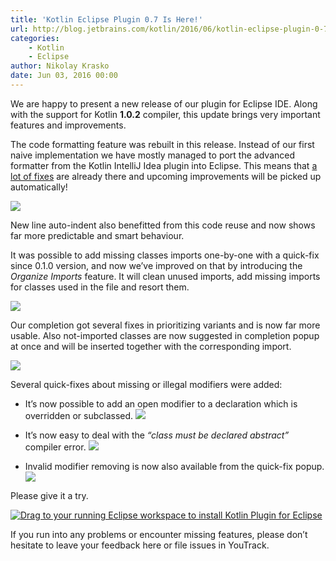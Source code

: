 ```yaml
---
title: 'Kotlin Eclipse Plugin 0.7 Is Here!'
url: http://blog.jetbrains.com/kotlin/2016/06/kotlin-eclipse-plugin-0-7-is-here/
categories:
    - Kotlin
    - Eclipse
author: Nikolay Krasko
date: Jun 03, 2016 00:00
---
```

We are happy to present a new release of our plugin for Eclipse IDE. Along with the support for Kotlin **1.0.2** compiler, this update brings very important features and improvements.

The code formatting feature was rebuilt in this release. Instead of our first naive implementation we have mostly managed to port the advanced formatter from the Kotlin IntelliJ Idea plugin into Eclipse. This means that [a lot of fixes](https://youtrack.jetbrains.com/issues/KT?q=Formatter%20State:%20Fixed%20Subsystems:%20IDE) are already there and upcoming improvements will be picked up automatically!

![](http://d3nmt5vlzunoa1.cloudfront.net/kotlin/files/2016/06/fromater.gif)

New line auto-indent also benefitted from this code reuse and now shows far more predictable and smart behaviour.

It was possible to add missing classes imports one-by-one with a quick-fix since 0.1.0 version, and now we’ve improved on that by introducing the _Organize Imports_ feature. It will clean unused imports, add missing imports for classes used in the file and resort them.

![](http://d3nmt5vlzunoa1.cloudfront.net/kotlin/files/2016/06/organize.gif)

Our completion got several fixes in prioritizing variants and is now far more usable. Also not-imported classes are now suggested in completion popup at once and will be inserted together with the corresponding import.

![](http://d3nmt5vlzunoa1.cloudfront.net/kotlin/files/2016/06/import.gif)

Several quick-fixes about missing or illegal modifiers were added:

*   It’s now possible to add an open modifier to a declaration which is overridden or subclassed.
    ![](http://d3nmt5vlzunoa1.cloudfront.net/kotlin/files/2016/06/open.gif)
*   It’s now easy to deal with the _“class must be declared abstract”_ compiler error.
    ![](http://d3nmt5vlzunoa1.cloudfront.net/kotlin/files/2016/06/abstract.png)

*   Invalid modifier removing is now also available from the quick-fix popup.
    ![](http://d3nmt5vlzunoa1.cloudfront.net/kotlin/files/2016/06/modifiers.png)

Please give it a try.

[![Drag to your running Eclipse workspace to install Kotlin Plugin for Eclipse](http://i2.wp.com/marketplace.eclipse.org/sites/all/themes/solstice/_themes/solstice_marketplace/public/images/btn-install.png?zoom=1.5&w=640)](http://marketplace.eclipse.org/marketplace-client-intro?mpc_install=2257536 "Drag to your running Eclipse workspace to install Kotlin Plugin for Eclipse")

If you run into any problems or encounter missing features, please don’t hesitate to leave your feedback here or file issues in YouTrack.
